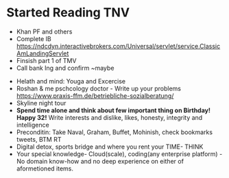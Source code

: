 # Started Reading TNV 

* Khan PF and others
* Complete IB https://ndcdyn.interactivebrokers.com/Universal/servlet/service.ClassicAmLandingServlet
* Finsish part 1 of TMV
* Call bank Ing and confirm ~maybe

- Helath and mind: Youga and Excercise
- Roshan & me pschcology doctor - Write up your problems https://www.praxis-ffm.de/betriebliche-sozialberatung/
- Skyline night tour
- **Spend time alone and think about few important thing on Birthday! Happy 32!** Write interests and dislike, likes, honesty, integrity and intelligence
-  Preconditin: Take Naval, Graham, Buffet, Mohinish, check bookmarks tweets, BTM RT
- Digital detox, sports bridge and where you rent your TIME- THINK
- Your special knowledge- Cloud(scale), coding(any enterprise platform) -No domain know-how and no deep experience on either of aformetioned items.
